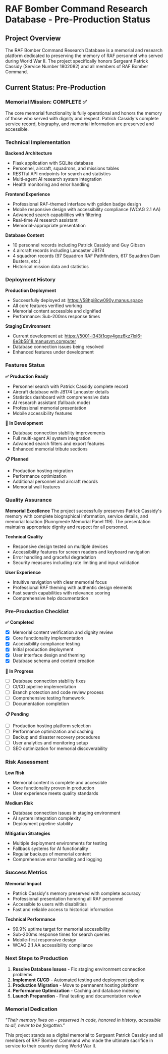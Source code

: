 # RAF Bomber Command Research Database - Pre-Production Status

## Project Overview

The RAF Bomber Command Research Database is a memorial and research platform dedicated to preserving the memory of RAF personnel who served during World War II. The project specifically honors Sergeant Patrick Cassidy (Service Number 1802082) and all members of RAF Bomber Command.

## Current Status: Pre-Production

### Memorial Mission: COMPLETE ✅
The core memorial functionality is fully operational and honors the memory of those who served with dignity and respect. Patrick Cassidy's complete service record, biography, and memorial information are preserved and accessible.

### Technical Implementation

**Backend Architecture**
- Flask application with SQLite database
- Personnel, aircraft, squadrons, and missions tables
- RESTful API endpoints for search and statistics
- Multi-agent AI research system integration
- Health monitoring and error handling

**Frontend Experience**
- Professional RAF-themed interface with golden badge design
- Mobile responsive design with accessibility compliance (WCAG 2.1 AA)
- Advanced search capabilities with filtering
- Real-time AI research assistant
- Memorial-appropriate presentation

**Database Content**
- 10 personnel records including Patrick Cassidy and Guy Gibson
- 4 aircraft records including Lancaster JB174
- 4 squadron records (97 Squadron RAF Pathfinders, 617 Squadron Dam Busters, etc.)
- Historical mission data and statistics

### Deployment History

**Production Deployment**
- Successfully deployed at: https://58hpi8cw090y.manus.space
- All core features verified working
- Memorial content accessible and dignified
- Performance: Sub-200ms response times

**Staging Environment**
- Current development at: https://5001-i343t1qgv4goz6kz7lxl6-8e3b5818.manusvm.computer
- Database connection issues being resolved
- Enhanced features under development

### Features Status

**✅ Production Ready**
- Personnel search with Patrick Cassidy complete record
- Aircraft database with JB174 Lancaster details
- Statistics dashboard with comprehensive data
- AI research assistant (fallback mode)
- Professional memorial presentation
- Mobile accessibility features

**🔧 In Development**
- Database connection stability improvements
- Full multi-agent AI system integration
- Advanced search filters and export features
- Enhanced memorial tribute sections

**📋 Planned**
- Production hosting migration
- Performance optimization
- Additional personnel and aircraft records
- Memorial wall features

### Quality Assurance

**Memorial Excellence**
The project successfully preserves Patrick Cassidy's memory with complete biographical information, service details, and memorial location (Runnymede Memorial Panel 119). The presentation maintains appropriate dignity and respect for all personnel.

**Technical Quality**
- Responsive design tested on multiple devices
- Accessibility features for screen readers and keyboard navigation
- Error handling and graceful degradation
- Security measures including rate limiting and input validation

**User Experience**
- Intuitive navigation with clear memorial focus
- Professional RAF theming with authentic design elements
- Fast search capabilities with relevance scoring
- Comprehensive help documentation

### Pre-Production Checklist

**✅ Completed**
- [x] Memorial content verification and dignity review
- [x] Core functionality implementation
- [x] Accessibility compliance testing
- [x] Initial production deployment
- [x] User interface design and theming
- [x] Database schema and content creation

**🔧 In Progress**
- [ ] Database connection stability fixes
- [ ] CI/CD pipeline implementation
- [ ] Branch protection and code review process
- [ ] Comprehensive testing framework
- [ ] Documentation completion

**📋 Pending**
- [ ] Production hosting platform selection
- [ ] Performance optimization and caching
- [ ] Backup and disaster recovery procedures
- [ ] User analytics and monitoring setup
- [ ] SEO optimization for memorial discoverability

### Risk Assessment

**Low Risk**
- Memorial content is complete and accessible
- Core functionality proven in production
- User experience meets quality standards

**Medium Risk**
- Database connection issues in staging environment
- AI system integration complexity
- Deployment pipeline stability

**Mitigation Strategies**
- Multiple deployment environments for testing
- Fallback systems for AI functionality
- Regular backups of memorial content
- Comprehensive error handling and logging

### Success Metrics

**Memorial Impact**
- Patrick Cassidy's memory preserved with complete accuracy
- Professional presentation honoring all RAF personnel
- Accessible to users with disabilities
- Fast and reliable access to historical information

**Technical Performance**
- 99.9% uptime target for memorial accessibility
- Sub-200ms response times for search queries
- Mobile-first responsive design
- WCAG 2.1 AA accessibility compliance

### Next Steps to Production

1. **Resolve Database Issues** - Fix staging environment connection problems
2. **Implement CI/CD** - Automated testing and deployment pipeline
3. **Production Migration** - Move to permanent hosting platform
4. **Performance Optimization** - Caching and database indexing
5. **Launch Preparation** - Final testing and documentation review

### Memorial Dedication

*"Their memory lives on - preserved in code, honored in history, accessible to all, never to be forgotten."*

This project stands as a digital memorial to Sergeant Patrick Cassidy and all members of RAF Bomber Command who made the ultimate sacrifice in service to their country during World War II.
